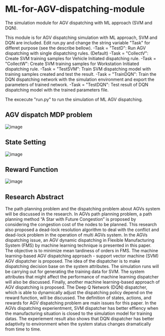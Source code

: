 # ML-for-AGV-dispatching-module
The simulation module for AGV dispatching with ML approach (SVM and DQN). 

This module is for AGV dispatching simulation with ML approach, SVM and DQN are included.
Edit run.py and change the string variable "Task" for differet purpose (see the describe bellow).
-Task = "TestD": Run AGV dispatching with single dispatching rules. (Default)
-Task = "CollectV": Create SVM training samples for Vehicle Initiated dispatching rule.
-Task = "CollectW": Create SVM training samples for Workstation Initiated dispatching rule.
-Task = "TestSVM": Train SVM dispatching model with training samples created and test the result.
-Task = "TrainDQN": Train the DQN dispatching network with the simulation environment and export the parameters of trained network.
-Task = "TestDQN": Test result of DQN dispatching model with the trained parameters file.

The excecute "run.py" to run the simulation of ML AGV dispatching.

## AGV dispatch MDP problem
![image](https://github.com/arrtvv852/ML-for-AGV-dispatching-module/blob/master/DQNfigure.PNG)

## State Setting
![image](https://github.com/arrtvv852/ML-for-AGV-dispatching-module/blob/master/State.PNG)
## Reward Function
![image](https://github.com/arrtvv852/ML-for-AGV-dispatching-module/blob/master/Reward.PNG)
## Research Abstract
The path planning problem and the dispatching problem about AGVs system will be discussed in the research. In AGVs path planning problem, a path planning method “A Star with Future Congestion” is proposed by considering the congestion cost of the nodes to be planned. This research also proposed a dead-lock resolution algorithm to deal with the conflict and dead-lock problem in the operation of multi AGVs system.
In the AGVs dispatching issue, an AGV dynamic dispatching in Flexible Manufacturing System (FMS) by machine learning technique is presented in this paper. The objective is to minimize mean tardiness of orders in FMS. The machine learning-based AGV dispatching approach - support vector machine (SVM) AGV dispatcher is proposed. The idea of the dispatcher is to make dispatching decision base on the system attributes. The simulation runs will be carrying out for generating the training data for SVM. The system attributes that might affect the performance of machine learning dispatcher will also be discussed.
Finally, another machine learning-based approach of AGV dispatching is proposed. The Deep Q Network (DQN) dispatcher, which is able to dynamically adjust the dispatching policy depend on the reward function, will be discussed. The definition of states, actions, and rewards for AGV dispatching problem are main issues for this paper.
In the AGVs dispatching experientment, SVM dispatcher has better effiency when the manufacturing situation is closed to the simulation model for training datas. The experiement result also shows that DQN dispatcher has better adaptivity to environment when the system status changes dramatically from time to time.
